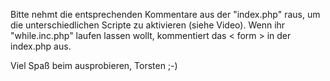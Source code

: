 Bitte nehmt die entsprechenden Kommentare aus der "index.php" raus, um die unterschiedlichen Scripte zu aktivieren (siehe Video).
Wenn ihr "while.inc.php" laufen lassen wollt, kommentiert das < form > in der index.php aus.

Viel Spaß beim ausprobieren,
Torsten ;-)